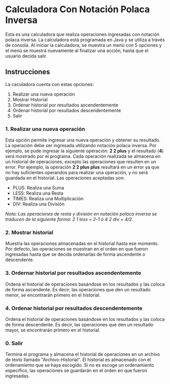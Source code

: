 # Calculadora Con Notación Polaca Inversa

Esta es una calculadora que realiza operaciones ingresadas con notación polaca inversa. La calculadora está programada en Java y se utiliza a través de  consola. Al iniciar la calculadora, se muestra un menú con 5 opciones y el menú se muestra nuevamente al finalizar una acción, hasta que el usuario decida salir.

## Instrucciones
La caculadora cuenta con estas opciones:
1. Realizar una nueva operación
2. Mostrar Historial
3. Ordenar historial por resultados ascendentemente
4. Ordenar historial por resultados descendentemente
0. Salir

### 1. Realizar una nueva operación
Esta opción permite ingresar una nueva operación y obtener su resultado. La operación debe ser ingresada utilizando notación polaca inversa.
Por ejemplo, se pude ingresar la siguiente operación: **2 2 plus** y el resultado (**4**) será mostrado por el programa. Cada operación realizada se almacena en un historial de operaciones, excepto las operaciones que resulten en un error. Por ejemplo, la operación **2 2 plus plus** resultará en un error ya que no hay suficientes operandos para realizar una operación, y no será guardada en el historial. Las operaciones aceptadas son:
* PLUS: Realiza una Suma
* LESS: Realiza una Resta
* TIMES: Realiza una Multiplicación
* DIV: Realiza una División

*Nota: Las operaciones de resta y división en notación polaca inversa se traducen de la siguiente forma: 2 1 less = 2-1 ó 4 2 div = 4/2.*

### 2. Mostrar historial
Muestra las operaciones almacenadas en el historial hasta ese momento. Por defecto, las operaciones se muestran en el orden en que fueron ingresadas hasta que se decida ordenarlas de forma ascendente o descendente.

### 3. Ordernar historial por resultados ascendentemente
Ordena el historial de operaciones basándose en los resultados y las coloca de forma ascendente. Es decir, las operaciones que den un resultado menor, se encontrarán primero en el historial.

### 4. Ordenar historial por resultados descendentemente
Ordena el historial de operaciones basándose en los resultados y las coloca de forma descendente. Es decir, las operaciones que den un resultado mayor, se encontrarán primero en el historial.

### 0. Salir
Termina el programa y almacena el historial de operaciones en un archivo de texto llamado "Archivo-Historial". El historial es almacenado con el ordenamiento que se haya escogido. Si no es escoge un ordenamiento específico, las operaciones se guardarán en el orden en que fueron ingresadas.
